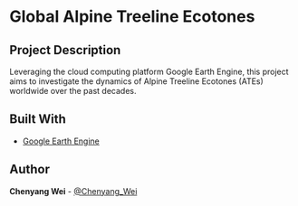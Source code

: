 # Global Alpine Treeline Ecotones

## Project Description

Leveraging the cloud computing platform Google Earth Engine, this project aims to investigate the dynamics of Alpine Treeline Ecotones (ATEs) worldwide over the past decades.


## Built With

- [Google Earth Engine](https://earthengine.google.com/)


## Author

**Chenyang Wei** - [@Chenyang_Wei](https://twitter.com/Chenyang_Wei)
